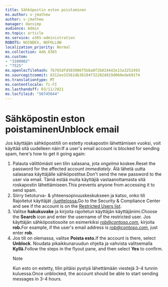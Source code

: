 ```yaml
---
title: Sähköpostin eston poistaminen
ms.author: v-jmathew
author: v-jmathew
manager: dansimp
audience: Admin
ms.topic: article
ms.service: o365-administration
ROBOTS: NOINDEX, NOFOLLOW
localization_priority: Normal
ms.collection: Adm_O365
ms.custom:
- "3100002"
- "7525"
ms.openlocfilehash: 7b765dfd503906f5bba0f2b824442e13a3252493
ms.sourcegitcommit: 6312ee31561db36104f32282d019d069ede69174
ms.translationtype: MT
ms.contentlocale: fi-FI
ms.lasthandoff: 03/11/2021
ms.locfileid: "50745044"
---
```

# <a name="unblock-email"></a><span data-ttu-id="bdf54-102">Sähköpostin eston poistaminen</span><span class="sxs-lookup"><span data-stu-id="bdf54-102">Unblock email</span></span>

<span data-ttu-id="bdf54-103">Jos käyttäjän sähköpostitili on estetty roskapostin lähettämisen vuoksi, voit käyttää sitä uudelleen näin:</span><span class="sxs-lookup"><span data-stu-id="bdf54-103">If a user's email account is blocked for sending spam, here's how to get it going again:</span></span>

1. <span data-ttu-id="bdf54-104">Palauta välittömästi sen tilin salasana, jota *ongelma* koskee.</span><span class="sxs-lookup"><span data-stu-id="bdf54-104">Reset the password for the affected account *immediately*.</span></span> <span data-ttu-id="bdf54-105">Älä lähetä uutta salasanaa käyttäjälle sähköpostitse.</span><span class="sxs-lookup"><span data-stu-id="bdf54-105">Don't send the new password to the user via email.</span></span> <span data-ttu-id="bdf54-106">Tämä estää muita käyttäjiä vastaanottamasta sitä roskapostin lähettämiseen.</span><span class="sxs-lookup"><span data-stu-id="bdf54-106">This prevents anyone from accessing it to send spam.</span></span>
2. <span data-ttu-id="bdf54-107">Siirry tietoturva- & yhteensopivuuskeskukseen ja katso, onko tili Rajoitetut käyttäjät [-luettelossa.](https://protection.office.com/#/restrictedusers)</span><span class="sxs-lookup"><span data-stu-id="bdf54-107">Go to the Security & Compliance Center and see if the account is on the [Restricted Users list](https://protection.office.com/#/restrictedusers).</span></span>
3. <span data-ttu-id="bdf54-108">Valitse **hakukuvake** ja kirjoita rajoitetun käyttäjän käyttäjänimi.</span><span class="sxs-lookup"><span data-stu-id="bdf54-108">Choose the **Search** icon and enter the username of the restricted user.</span></span> <span data-ttu-id="bdf54-109">Jos käyttäjän sähköpostiosoite on esimerkiksi *rob@contoso.com,* kirjoita **rob.**</span><span class="sxs-lookup"><span data-stu-id="bdf54-109">For example, if the user's email address is *rob@contoso.com*, just enter **rob**.</span></span>
4. <span data-ttu-id="bdf54-110">Jos tili on olemassa, valitse **Poista esto.**</span><span class="sxs-lookup"><span data-stu-id="bdf54-110">If the account is there, select **Unblock**.</span></span> <span data-ttu-id="bdf54-111">Noudata pikaikkunaruudun ohjeita ja vahvista valitsemalla **Kyllä.**</span><span class="sxs-lookup"><span data-stu-id="bdf54-111">Follow the steps in the flyout pane, and then select **Yes** to confirm.</span></span>  
    > [!NOTE]
    > <span data-ttu-id="bdf54-112">Kun esto on estetty, tilin pitäisi pystyä lähettämään viestejä 3–4 tunnin kuluessa.</span><span class="sxs-lookup"><span data-stu-id="bdf54-112">Once unblocked, the account should be able to start sending messages in 3-4 hours.</span></span>
